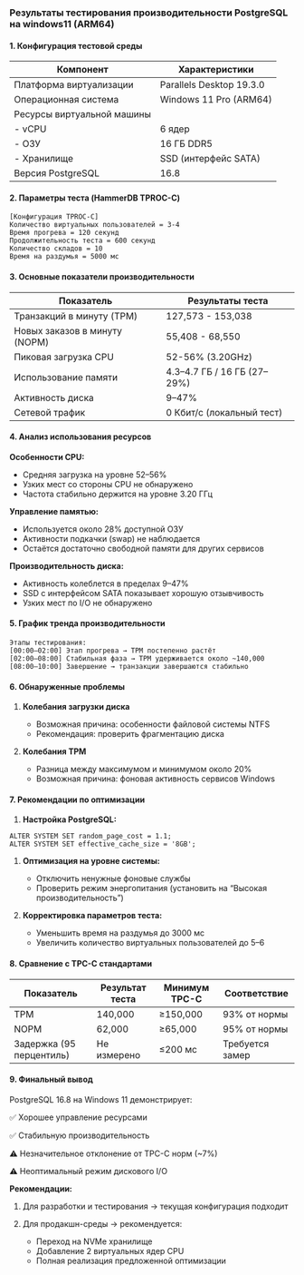 ### **Результаты тестирования производительности PostgreSQL на windows11 (ARM64)**



#### **1. Конфигурация тестовой среды**



| **Компонент**              | **Характеристики**       |
| -------------------------- | ------------------------ |
| Платформа виртуализации    | Parallels Desktop 19.3.0 |
| Операционная система       | Windows 11 Pro (ARM64)   |
| Ресурсы виртуальной машины |                          |
| - vCPU                     | 6 ядер                   |
| - ОЗУ                      | 16 ГБ DDR5               |
| - Хранилище                | SSD (интерфейс SATA)     |
| Версия PostgreSQL          | 16.8                     |



#### **2. Параметры теста (HammerDB TPROC-C)**



```
[Конфигурация TPROC-C]
Количество виртуальных пользователей = 3-4
Время прогрева = 120 секунд
Продолжительность теста = 600 секунд
Количество складов = 10
Время на раздумья = 5000 мс
```



#### **3. Основные показатели производительности**



| **Показатель**                | **Результаты теста**        |
| ----------------------------- | --------------------------- |
| Транзакций в минуту (TPM)     | 127,573 - 153,038           |
| Новых заказов в минуту (NOPM) | 55,408 - 68,550             |
| Пиковая загрузка CPU          | 52-56% (3.20GHz)            |
| Использование памяти          | 4.3–4.7 ГБ / 16 ГБ (27–29%) |
| Активность диска              | 9–47%                       |
| Сетевой трафик                | 0 Кбит/с (локальный тест)   |



#### **4. Анализ использования ресурсов**





**Особенности CPU:**



- Средняя загрузка на уровне 52–56%
- Узких мест со стороны CPU не обнаружено
- Частота стабильно держится на уровне 3.20 ГГц

**Управление памятью:**

- Используется около 28% доступной ОЗУ
- Активности подкачки (swap) не наблюдается
- Остаётся достаточно свободной памяти для других сервисов



**Производительность диска:**



- Активность колеблется в пределах 9–47%
- SSD с интерфейсом SATA показывает хорошую отзывчивость
- Узких мест по I/O не обнаружено



#### **5. График тренда производительности**



```
Этапы тестирования:
[00:00–02:00] Этап прогрева → TPM постепенно растёт
[02:00–08:00] Стабильная фаза → TPM удерживается около ~140,000
[08:00–10:00] Завершение → транзакции завершаются стабильно
```



#### **6. Обнаруженные проблемы**





1. **Колебания загрузки диска**

   

   - Возможная причина: особенности файловой системы NTFS
   - Рекомендация: проверить фрагментацию диска

   

2. **Колебания TPM**

   

   - Разница между максимумом и минимумом около 20%
   - Возможная причина: фоновая активность сервисов Windows

   

#### **7. Рекомендации по оптимизации**

1. **Настройка PostgreSQL:**

```
ALTER SYSTEM SET random_page_cost = 1.1;
ALTER SYSTEM SET effective_cache_size = '8GB';
```

1. **Оптимизация на уровне системы:**

   

   - Отключить ненужные фоновые службы
   - Проверить режим энергопитания (установить на “Высокая производительность”)

   

2. **Корректировка параметров теста:**

   

   - Уменьшить время на раздумья до 3000 мс
   - Увеличить количество виртуальных пользователей до 5–6

#### **8. Сравнение с TPC-C стандартами**



| **Показатель**           | **Результат теста** | **Минимум TPC-C** | **Соответствие** |
| ------------------------ | ------------------- | ----------------- | ---------------- |
| TPM                      | 140,000             | ≥150,000          | 93% от нормы     |
| NOPM                     | 62,000              | ≥65,000           | 95% от нормы     |
| Задержка (95 перцентиль) | Не измерено         | ≤200 мс           | Требуется замер  |



#### **9. Финальный вывод**





PostgreSQL 16.8 на Windows 11 демонстрирует:

✅ Хорошее управление ресурсами

✅ Стабильную производительность

⚠️ Незначительное отклонение от TPC-C норм (~7%)

⚠️ Неоптимальный режим дискового I/O



**Рекомендации:**



1. Для разработки и тестирования → текущая конфигурация подходит

2. Для продакшн-среды → рекомендуется:

   

   - Переход на NVMe хранилище
   - Добавление 2 виртуальных ядер CPU
   - Полная реализация предложенной оптимизации